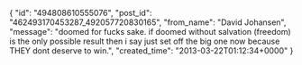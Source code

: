  {
   "id": "494808610555076",
   "post_id": "462493170453287_492057720830165",
   "from_name": "David Johansen",
   "message": "doomed for fucks sake. if doomed without salvation (freedom) is the only possible result then i say just set off the  big one now because THEY dont deserve to win.",
   "created_time": "2013-03-22T01:12:34+0000"
 }

